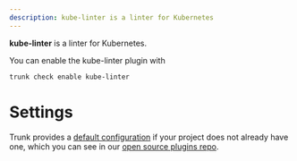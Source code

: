 ```yaml
---
description: kube-linter is a linter for Kubernetes
---
```


**kube-linter** is a linter for Kubernetes.

You can enable the kube-linter plugin with

```shell
trunk check enable kube-linter
```

# Settings


Trunk provides a [default configuration](https://github.com/trunk-io/plugins/tree/main/linters/kube-linter) if your project does not already have one,
which you can see in our [open source plugins repo](https://github.com/trunk-io/plugins/tree/main).
